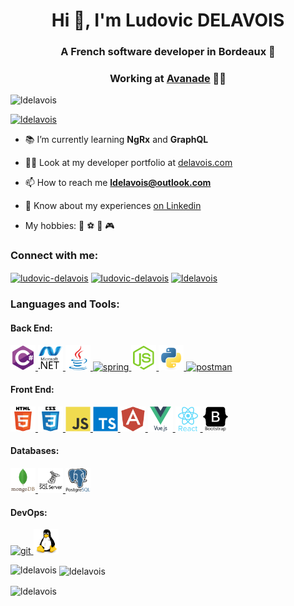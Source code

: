 <h1 align="center">Hi 👋, I'm Ludovic DELAVOIS</h1>
<h3 align="center">A French software developer in Bordeaux 🍷</h3>
<h3 align="center">Working at <a href="https://www.avanade.com/">Avanade</a> 👨‍💻</h3>


<p align="left"> 
  <img src="https://komarev.com/ghpvc/?username=ldelavois&label=Profile%20views&color=0e75b6&style=flat" alt="ldelavois" />
</p>


<p align="left"> <a href="https://github.com/ryo-ma/github-profile-trophy"><img src="https://github-profile-trophy.vercel.app/?username=ldelavois" alt="ldelavois" /></a> </p>

<!-- <p align="left"> <a href="https://twitter.com/ludodelavois" target="blank"><img src="https://img.shields.io/twitter/follow/ludodelavois?logo=twitter&style=for-the-badge" alt="ludodelavois" /></a> </p> -->

- :books: I’m currently learning **NgRx** and **GraphQL**

- 👨‍💻 Look at my developer portfolio at <a href="https://delavois.com" target="_blank">delavois.com</a>
- 📫 How to reach me **ldelavois@outlook.com**
- 📄 Know about my experiences <a href="https://linkedin.com/in/ludovic-delavois" target="_blank">on Linkedin</a>

- My hobbies: 🎾 ⚽ 🏃 🎮

<h3 align="left">Connect with me:</h3>
<p align="left">
<a href="https://linkedin.com/in/ludovic-delavois" target="blank"><img align="center" src="https://cdn.jsdelivr.net/npm/simple-icons@3.0.1/icons/linkedin.svg" alt="ludovic-delavois" height="30" width="40" /></a>
<a href="https://stackoverflow.com/users/14607454/ludovic-delavois" target="blank"><img align="center" src="https://cdn.jsdelivr.net/npm/simple-icons@3.0.1/icons/stackoverflow.svg" alt="ludovic-delavois" height="30" width="40" /></a>
  <a href="https://github.com/ldelavois" target="blank"><img align="center" src="https://cdn.jsdelivr.net/npm/simple-icons@3.0.1/icons/github.svg" alt="ldelavois" height="30" width="40" /></a>
</p>

<h3 align="left">Languages and Tools:</h3>
<h4 align="left">Back End:</h4>
  <p align="left">
    <a href="https://www.w3schools.com/cs/" target="_blank"> <img src="https://raw.githubusercontent.com/devicons/devicon/master/icons/csharp/csharp-original.svg" alt="csharp" width="40" height="40"/> </a>
    <a href="https://dotnet.microsoft.com/" target="_blank"> <img src="https://raw.githubusercontent.com/devicons/devicon/master/icons/dot-net/dot-net-original-wordmark.svg" alt="dotnet" width="40" height="40"/> </a>
    <a href="https://www.java.com" target="_blank"> <img src="https://raw.githubusercontent.com/devicons/devicon/master/icons/java/java-original.svg" alt="java" width="40" height="40"/> </a>
    <a href="https://spring.io/" target="_blank"> <img src="https://www.vectorlogo.zone/logos/springio/springio-icon.svg" alt="spring" width="40" height="40"/> </a>
    <a href="https://nodejs.org" target="_blank"> <img src="https://raw.githubusercontent.com/devicons/devicon/master/icons/nodejs/nodejs-original.svg" alt="nodejs" width="40" height="40"/> </a>
    <a href="https://www.python.org" target="_blank"> <img src="https://raw.githubusercontent.com/devicons/devicon/master/icons/python/python-original.svg" alt="python" width="40" height="40"/> </a>
   <a href="https://postman.com" target="_blank"> <img src="https://www.vectorlogo.zone/logos/getpostman/getpostman-icon.svg" alt="postman" width="40" height="40"/> </a>

<h4 align="left">Front End:</h4>
  <p align="left">
    <a href="https://www.w3.org/html/" target="_blank"> <img src="https://raw.githubusercontent.com/devicons/devicon/master/icons/html5/html5-original-wordmark.svg" alt="html5" width="40" height="40"/> </a>  
  <a href="https://www.w3schools.com/css/" target="_blank"> <img src="https://raw.githubusercontent.com/devicons/devicon/master/icons/css3/css3-original-wordmark.svg" alt="css3" width="40" height="40"/> </a>
    <a href="https://developer.mozilla.org/en-US/docs/Web/JavaScript" target="_blank"> <img src="https://raw.githubusercontent.com/devicons/devicon/master/icons/javascript/javascript-original.svg" alt="javascript" width="40" height="40"/> </a>
    <a href="https://www.typescriptlang.org/" target="_blank"> <img src="https://raw.githubusercontent.com/devicons/devicon/master/icons/typescript/typescript-original.svg" alt="typescript" width="40" height="40"/> </a>
    <a href="https://angular.io" target="_blank"> <img src="https://raw.githubusercontent.com/devicons/devicon/master/icons/angularjs/angularjs-plain.svg" alt="angularjs" width="40" height="40"/> </a>
    <a href="https://vuejs.org/" target="_blank"> <img src="https://raw.githubusercontent.com/devicons/devicon/master/icons/vuejs/vuejs-original-wordmark.svg" alt="vuejs" width="40" height="40"/> </a>
      <a href="https://reactjs.org/" target="_blank"> <img src="https://raw.githubusercontent.com/devicons/devicon/master/icons/react/react-original-wordmark.svg" alt="react" width="40" height="40"/> </a>
    <a href="https://getbootstrap.com" target="_blank"> <img src="https://raw.githubusercontent.com/devicons/devicon/master/icons/bootstrap/bootstrap-plain-wordmark.svg" alt="bootstrap" width="40" height="40"/> </a>

  </p>
  
  
<h4 align="left">Databases:</h4>
  <p align="left">
    <a href="https://www.mongodb.com/" target="_blank"> <img src="https://raw.githubusercontent.com/devicons/devicon/master/icons/mongodb/mongodb-original-wordmark.svg" alt="mongodb" width="40" height="40"/> </a>
  <a href="https://www.microsoft.com/en-us/sql-server/sql-server-2019" target="_blank"> <img src="https://github.com/devicons/devicon/blob/master/icons/microsoftsqlserver/microsoftsqlserver-plain-wordmark.svg" alt="mssql" width="40" height="40"/> </a>
  <a href="https://www.postgresql.org" target="_blank"> <img src="https://raw.githubusercontent.com/devicons/devicon/master/icons/postgresql/postgresql-original-wordmark.svg" alt="postgresql" width="40" height="40"/> </a>
  </p>
  
  <h4 align="left">DevOps:</h4>
  <p align="left">
    <a href="https://git-scm.com/" target="_blank"> <img src="https://www.vectorlogo.zone/logos/git-scm/git-scm-icon.svg" alt="git" width="40" height="40"/> </a>
<a href="https://www.linux.org/" target="_blank"> <img src="https://raw.githubusercontent.com/devicons/devicon/master/icons/linux/linux-original.svg" alt="linux" width="40" height="40"/> </a>
  </p>

<p><img align="left" src="https://github-readme-stats.vercel.app/api/top-langs?username=ldelavois&show_icons=true&locale=en&layout=compact" alt="ldelavois" /></p>

<p>&nbsp;<img align="center" src="https://github-readme-stats.vercel.app/api?username=ldelavois&show_icons=true&locale=en" alt="ldelavois" /></p>

<p><img align="center" src="https://github-readme-streak-stats.herokuapp.com/?user=ldelavois&" alt="ldelavois" /></p>
